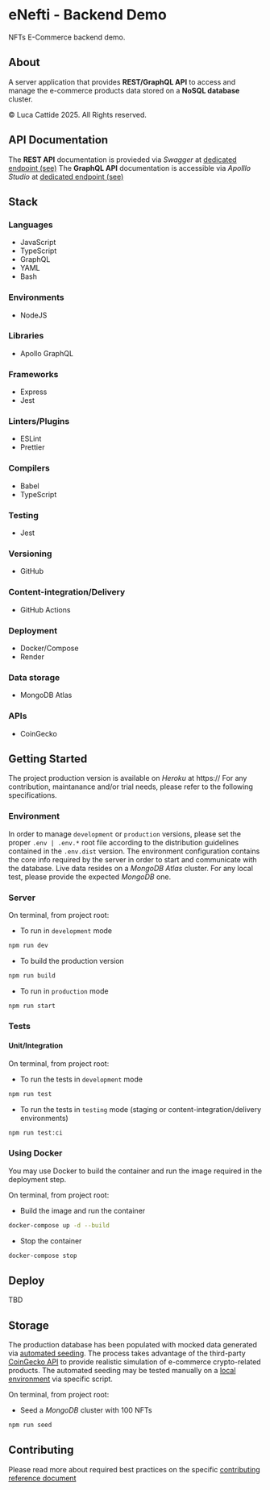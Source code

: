 # eNefti - Backend Demo

NFTs E-Commerce backend demo.

## About

A server application that provides **REST/GraphQL API** to access and manage the e-commerce products data stored on a **NoSQL database** cluster.

© Luca Cattide 2025. All Rights reserved.

## API Documentation

The **REST API** documentation is provieded via _Swagger_ at [dedicated endpoint (see)](https://enefti-sha256.onrender.com/docs/rest)
The **GraphQL API** documentation is accessible via _Apolllo Studio_ at [dedicated endpoint (see)](https://enefti-sha256.onrender.com/graphql)

## Stack

### Languages

- JavaScript
- TypeScript
- GraphQL
- YAML
- Bash

### Environments

- NodeJS

### Libraries

- Apollo GraphQL

### Frameworks

- Express
- Jest

### Linters/Plugins

- ESLint
- Prettier

### Compilers

- Babel
- TypeScript

### Testing

- Jest

### Versioning

- GitHub

### Content-integration/Delivery

- GitHub Actions

### Deployment

- Docker/Compose
- Render

### Data storage

- MongoDB Atlas

### APIs

- CoinGecko

## Getting Started

The project production version is available on _Heroku_ at https://
For any contribution, maintanance and/or trial needs, please refer to the following specifications.

### Environment

In order to manage `development` or `production` versions, please set the proper `.env | .env.*` root file according to the distribution guidelines contained in the `.env.dist` version.
The environment configuration contains the core info required by the server in order to start and communicate with the database. Live data resides on a _MongoDB Atlas_ cluster. For any local test, please provide the expected _MongoDB_ one.

### Server

On terminal, from project root:

- To run in `development` mode

```bash
npm run dev
```

- To build the production version

```bash
npm run build
```

- To run in `production` mode

```bash
npm run start
```

### Tests

#### Unit/Integration

On terminal, from project root:

- To run the tests in `development` mode

```bash
npm run test
```

- To run the tests in `testing` mode (staging or content-integration/delivery environments)

```bash
npm run test:ci
```

### Using Docker

You may use Docker to build the container and run the image required in the deployment step.

On terminal, from project root:

- Build the image and run the container

```bash
docker-compose up -d --build
```

- Stop the container

```bash
docker-compose stop
```

## Deploy

TBD

## Storage

The production database has been populated with mocked data generated via [automated seeding](./src/seed.ts). The process takes advantage of the third-party [CoinGecko API](https://www.coingecko.com/en/api) to provide realistic simulation of e-commerce crypto-related products.
The automated seeding may be tested manually on a [local environment](#environment) via specific script.

On terminal, from project root:

- Seed a _MongoDB_ cluster with 100 NFTs

```bash
npm run seed
```

## Contributing

Please read more about required best practices on the specific [contributing reference document](../.github/CONTRIBUTING.md)
